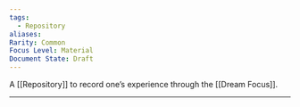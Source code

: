 ```yaml
---
tags:
  - Repository
aliases: 
Rarity: Common
Focus Level: Material
Document State: Draft
---
```

A [[Repository]] to record one’s experience through the [[Dream Focus]].
- - -
